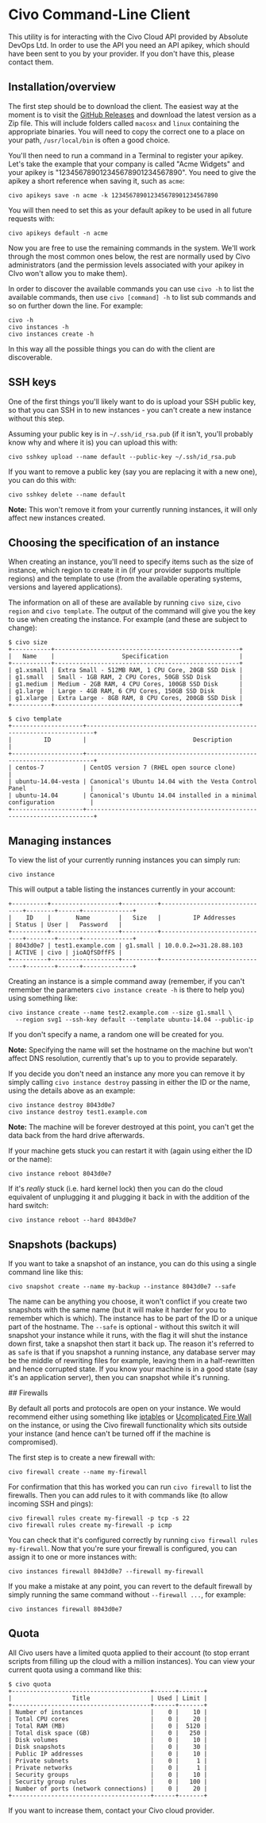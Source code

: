 # Civo Command-Line Client

This utility is for interacting with the Civo Cloud API provided by Absolute DevOps Ltd. In order to use the API you need an API apikey, which should have been sent to you by your provider. If you don't have this, please contact them.

## Installation/overview

The first step should be to download the client.  The easiest way at the moment is to visit the [GitHub Releases](https://github.com/absolutedevops/civo/releases) and download the latest version as a Zip file.  This will include folders called `macosx` and `linux` containing the appropriate binaries.  You will need to copy the correct one to a place on your path, `/usr/local/bin` is often a good choice.

You'll then need to run a command in a Terminal to register your apikey. Let's take the example that your company is called "Acme Widgets" and your apikey is "123456789012345678901234567890". You need to give the apikey a short reference when saving it, such as `acme`:

```
civo apikeys save -n acme -k 123456789012345678901234567890
```

You will then need to set this as your default apikey to be used in all future requests with:

```
civo apikeys default -n acme
```

Now you are free to use the remaining commands in the system. We'll work through the most common ones below, the rest are normally used by Civo administrators (and the permission levels associated with your apikey in CIvo won't allow you to make them).

In order to discover the available commands you can use `civo -h` to list the available commands, then use `civo [command] -h` to list sub commands and so on further down the line.  For example:

```
civo -h
civo instances -h
civo instances create -h
```

In this way all the possible things you can do with the client are discoverable.


## SSH keys

One of the first things you'll likely want to do is upload your SSH public key, so that you can SSH in to new instances - you can't create a new instance without this step.

Assuming your public key is in `~/.ssh/id_rsa.pub` (if it isn't, you'll probably know why and where it is) you can upload this with:

```
civo sshkey upload --name default --public-key ~/.ssh/id_rsa.pub
```

If you want to remove a public key (say you are replacing it with a new one), you can do this with:

```
civo sshkey delete --name default
```

**Note:** This won't remove it from your currently running instances, it will only affect new instances created.


## Choosing the specification of an instance
When creating an instance, you'll need to specify items such as the size of instance, which region to create it in (if your provider supports multiple regions) and the template to use (from the available operating systems, versions and layered applications).

The information on all of these are available by running `civo size`, `civo region` and `civo template`.  The output of the command will give you the key to use when creating the instance.  For example (and these are subject to change):

```
$ civo size
+-----------+----------------------------------------------------+
|   Name    |                   Specification                    |
+-----------+----------------------------------------------------+
| g1.xsmall | Extra Small - 512MB RAM, 1 CPU Core, 20GB SSD Disk |
| g1.small  | Small - 1GB RAM, 2 CPU Cores, 50GB SSD Disk        |
| g1.medium | Medium - 2GB RAM, 4 CPU Cores, 100GB SSD Disk      |
| g1.large  | Large - 4GB RAM, 6 CPU Cores, 150GB SSD Disk       |
| g1.xlarge | Extra Large - 8GB RAM, 8 CPU Cores, 200GB SSD Disk |
+-----------+----------------------------------------------------+

$ civo template
+--------------------+------------------------------------------------------------------------+
|         ID         |                              Description                               |
+--------------------+------------------------------------------------------------------------+
| centos-7           | CentOS version 7 (RHEL open source clone)                              |
| ubuntu-14.04-vesta | Canonical's Ubuntu 14.04 with the Vesta Control Panel                  |
| ubuntu-14.04       | Canonical's Ubuntu 14.04 installed in a minimal configuration          |
+--------------------+------------------------------------------------------------------------+
```


## Managing instances

To view the list of your currently running instances you can simply run:

```
civo instance
```

This will output a table listing the instances currently in your account:

```
+----------+-------------------+----------+-------------------------------+--------+------+--------------+
|    ID    |       Name        |   Size   |         IP Addresses          | Status | User |   Password   |
+----------+-------------------+----------+-------------------------------+--------+------+--------------+
| 8043d0e7 | test1.example.com | g1.small | 10.0.0.2=>31.28.88.103        | ACTIVE | civo | jioAQfSDffFS |
+----------+-------------------+----------+-------------------------------+--------+------+--------------+
```

Creating an instance is a simple command away (remember, if you can't remember the parameters `civo instance create -h` is there to help you) using something like:

```
civo instance create --name test2.example.com --size g1.small \
  --region svg1 --ssh-key default --template ubuntu-14.04 --public-ip
```

If you don't specify a name, a random one will be created for you.

**Note:** Specifying the name will set the hostname on the machine but won't affect DNS resolution, currently that's up to you to provide separately.

If you decide you don't need an instance any more you can remove it by simply calling `civo instance destroy` passing in either the ID or the name, using the details above as an example:

```
civo instance destroy 8043d0e7
civo instance destroy test1.example.com
```

**Note:** The machine will be forever destroyed at this point, you can't get the data back from the hard drive afterwards.

If your machine gets stuck you can restart it with (again using either the ID or the name):

```
civo instance reboot 8043d0e7
```

If it's *really* stuck (i.e. hard kernel lock) then you can do the cloud equivalent of unplugging it and plugging it back in with the addition of the hard switch:

```
civo instance reboot --hard 8043d0e7
```

## Snapshots (backups)

If you want to take a snapshot of an instance, you can do this using a single command line like this:

```
civo snapshot create --name my-backup --instance 8043d0e7 --safe
```

The name can be anything you choose, it won't conflict if you create two snapshots with the same name (but it will make it harder for you to remember which is which).  The instance has to be part of the ID or a unique part of the hostname.  The `--safe` is optional - without this switch it will snapshot your instance while it runs, with the flag it will shut the instance down first, take a snapshot then start it back up.  The reason it's referred to as `safe` is that if you snapshot a running instance, any database server may be the middle of rewriting files for example, leaving them in a half-rewritten and hence corrupted state. If you know your machine is in a good state (say it's an application server), then you can snapshot while it's running.

## Firewalls

By default all ports and protocols are open on your instance.  We would recommend either using something like [iptables](http://netfilter.org/projects/iptables/) or [Ucomplicated Fire Wall](https://help.ubuntu.com/community/UFW) on the instance, or using the Civo firewall functionality which sits outside your instance (and hence can't be turned off if the machine is compromised).

The first step is to create a new firewall with:

```
civo firewall create --name my-firewall
```

For confirmation that this has worked you can run `civo firewall` to list the firewalls. Then you can add rules to it with commands like (to allow incoming SSH and pings):

```
civo firewall rules create my-firewall -p tcp -s 22
civo firewall rules create my-firewall -p icmp
```

You can check that it's configured correctly by running `civo firewall rules my-firewall`. Now that you're sure your firewall is configured, you can assign it to one or more instances with:

```
civo instances firewall 8043d0e7 --firewall my-firewall
```

If you make a mistake at any point, you can revert to the default firewall by simply running the same command without `--firewall ...`, for example:

```
civo instances firewall 8043d0e7
```

## Quota

All Civo users have a limited quota applied to their account (to stop errant scripts from filling up the cloud with a million instances).  You can view your current quota using a command like this:

```
$ civo quota
+---------------------------------------+------+-------+
|                 Title                 | Used | Limit |
+---------------------------------------+------+-------+
| Number of instances                   |    0 |    10 |
| Total CPU cores                       |    0 |    20 |
| Total RAM (MB)                        |    0 |  5120 |
| Total disk space (GB)                 |    0 |   250 |
| Disk volumes                          |    0 |    10 |
| Disk snapshots                        |    0 |    30 |
| Public IP addresses                   |    0 |    10 |
| Private subnets                       |    0 |     1 |
| Private networks                      |    0 |     1 |
| Security groups                       |    0 |    10 |
| Security group rules                  |    0 |   100 |
| Number of ports (network connections) |    0 |    20 |
+---------------------------------------+------+-------+
```

If you want to increase them, contact your Civo cloud provider.
